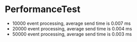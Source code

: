 # PerformanceTest

- 10000 event processing, average send time is 0.007 ms
- 20000 event processing, average send time is 0.004 ms
- 50000 event processing, average send time is 0.003 ms
